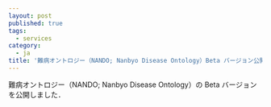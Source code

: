 ```yaml
---
layout: post
published: true
tags:
  - services
category:
  - ja
title: '難病オントロジー（NANDO; Nanbyo Disease Ontology）Beta バージョン公開のお知らせ'
---
```


難病オントロジー（NANDO; Nanbyo Disease Ontology）の Beta バージョンを公開しました．
